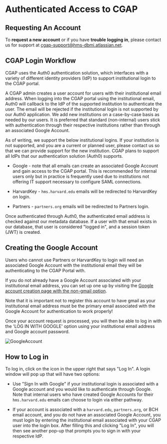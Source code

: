 Authenticated Access to CGAP
============================


Requesting An Account
---------------------

To **request a new account** or if you have **trouble**
 **logging in**, please contact us for support at
 [cgap-support@hms-dbmi.atlassian.net](cgap-support@hms-dbmi.atlassian.net).

CGAP Login Workflow
-------------------

CGAP uses the Auth0 authentication solution, which interfaces with
 a variety of different identity providers (IdP) to support institutional
 login to the CGAP portal.

A CGAP admin creates a user account for users with their institutional
 email address. When logging into the CGAP portal using the institutional
 email, Auth0 will callback to the IdP of the supported institution to
 authenticate the user. The email will be rejected if the institutional
 login is not supported by our Auth0 application. We add new institutions
 on a case-by-case basis as needed by our users. It is preferred that
 standard (non-internal) users stick with authentication through their
 respective institutions rather than through an
 associated Google Account.

As of writing, we support the below institutional logins. If your institution
 is not supported, and you are a current or planned user, please contact us so that we
 can provide support for the new institution. CGAP plans to support all IdPs that
 our authentication solution (Auth0) supports.

* Google - note that all emails can create an associated Google Account
   and gain access to the CGAP portal. This is recommended for internal
   users only but in practice is frequently used due to
   institutions not offering IT support necessary to
   configure SAML connections.

* HarvardKey - `hms.harvard.edu` emails will be redirected to HarvardKey
 on login.

* Partners - `partners.org` emails will be redirected to Partners login.


Once authenticated through Auth0, the authenticated email address is checked
 against our metadata database. If a user with that email exists
 in our database, that user is considered "logged in", and a session token (JWT)
 is created.


Creating the Google Account
---------------------------

Users who cannot use Partners or HarvardKey to login will need an
 associated Google Account with the institutional email
 they will be authenticating to the CGAP Portal with.

If you do not already have a Google Account associated with your
 institutional email address, you can set up one up by visiting
 the [Google account creation page with the non-gmail option](https://accounts.google.com/SignUpWithoutGmail).

Note that it is important not to register this account to have gmail
 as your institutional email address must be the primary email
 associated with the Google Account for authentication to work properly!

Once your account request is processed, you will then be able to log
 in with the 'LOG IN WITH GOOGLE' option using your institutional
 email address and Google account password.


![GoogleAccount](/static/img/docs/submitting-metadata/new-google-acct.png)



How to Log in
-------------

To log in, click on the icon in the upper
 right that says "Log In". A login window will pop up that will have
 two options:

* Use "Sign In with Google" if your institutional login is associated
   with a Google account and you would like to authenticate through Google.
   Note that internal users who have created Google Accounts for their
   `hms.harvard.edu` emails can choose to login via either pathway.

* If your account is associated with a `harvard.edu`, `partners.org`, or BCH email
   account, and you do not have an associated Google Account, you must login by
   entering the institutional email associated with your CGAP user into the login box.
   After filling this and clicking "Log In", you will then see another pop-up
   that prompts you to sign in with your respective IdP.
